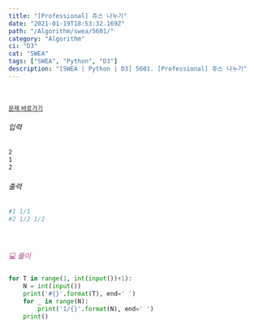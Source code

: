 ```yaml
---
title: "[Professional] 쥬스 나누기"
date: "2021-01-19T18:53:32.169Z"
path: "/Algorithm/swea/5601/"
category: "Algorithm"
ci: "D3"
cat: "SWEA"
tags: ["SWEA", "Python", "D3"]
description: "[SWEA | Python | D3] 5601. [Professional] 쥬스 나누기"
---
```


<br />

<a href="https://swexpertacademy.com/main/code/problem/problemDetail.do?contestProbId=AWXGAylqcdYDFAUo&categoryId=AWXGAylqcdYDFAUo&categoryType=CODE"><small>문제 바로가기</small></a>

###### 입력

```sh
2
1
2
```

###### 출력

```sh
#1 1/1
#2 1/2 1/2
```

<br />

##### <h5 style="color:#C587AE;">💻 풀이</h5>

```python
for T in range(1, int(input())+1):
    N = int(input())
    print('#{}'.format(T), end=' ')
    for _ in range(N):
        print('1/{}'.format(N), end=' ')
    print()
```

